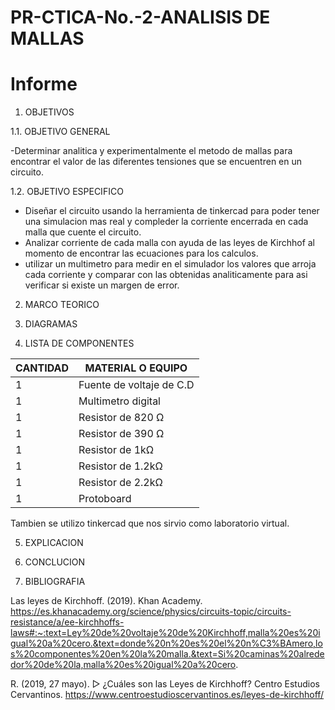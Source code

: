# PR-CTICA-No.-2-ANALISIS DE MALLAS

# Informe 


1. OBJETIVOS 

1.1. OBJETIVO GENERAL

-Determinar  analitica y experimentalmente el metodo de mallas para encontrar el valor de las diferentes tensiones que se encuentren en un circuito.

 1.2. OBJETIVO ESPECIFICO

- Diseñar el circuito usando la herramienta de tinkercad para poder tener una simulacion mas  real y compleder la corriente encerrada en cada malla que cuente el circuito.
- Analizar corriente de cada malla con ayuda de las leyes de Kirchhof al momento de encontrar las ecuaciones para los calculos.
- utilizar un multimetro para medir en el simulador los valores que arroja cada corriente y comparar con las obtenidas analiticamente para asi verificar si existe un margen de error.

2. MARCO TEORICO



3. DIAGRAMAS





4. LISTA DE COMPONENTES

| CANTIDAD|MATERIAL O EQUIPO|
| ----- | ---- |
|1|Fuente de voltaje de C.D|
|1|Multimetro digital|
|1|Resistor de 820  Ω|
|1|Resistor de 390 Ω|
|1|Resistor de 1kΩ|
|1|Resistor de 1.2kΩ|
 |1|Resistor de 2.2kΩ|
|1|Protoboard|

Tambien se utilizo tinkercad que nos sirvio como laboratorio virtual.

5. EXPLICACION 



6. CONCLUCION 


7. BIBLIOGRAFIA

Las leyes de Kirchhoff. (2019). Khan Academy. https://es.khanacademy.org/science/physics/circuits-topic/circuits-resistance/a/ee-kirchhoffs-laws#:~:text=Ley%20de%20voltaje%20de%20Kirchhoff,malla%20es%20igual%20a%20cero.&text=donde%20n%20es%20el%20n%C3%BAmero,los%20componentes%20en%20la%20malla.&text=Si%20caminas%20alrededor%20de%20la,malla%20es%20igual%20a%20cero.

R. (2019, 27 mayo). ▷ ¿Cuáles son las Leyes de Kirchhoff? Centro Estudios Cervantinos. https://www.centroestudioscervantinos.es/leyes-de-kirchhoff/
